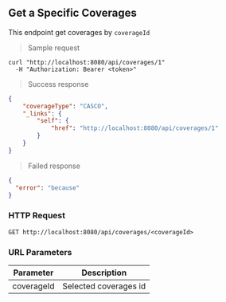 ## Get a Specific Coverages

This endpoint get coverages by <code>coverageId</code>

> Sample request

```shell
curl "http://localhost:8080/api/coverages/1"
  -H "Authorization: Bearer <token>"
```

> Success response

```json
{
    "coverageType": "CASCO",
    "_links": {
        "self": {
            "href": "http://localhost:8080/api/coverages/1"
        }
    }
}
```

> Failed response

```json
{
  "error": "because"
}
```

### HTTP Request

`GET http://localhost:8080/api/coverages/<coverageId>`

### URL Parameters

Parameter | Description
--------- | -----------
coverageId | Selected coverages id
